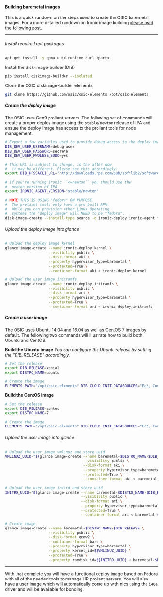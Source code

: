 #### Building baremetal images

This is a quick rundown on the steps used to create the OSIC baremetal images. For a more detailed rundown on Ironic image building [please read the following post](https://cloudnull.io/2016/11/openstack-ironic-images-and-flavors/).

----

###### Install required apt packages

``` bash
apt-get install -y qemu uuid-runtime curl kpartx
```

Install the disk-image-builder (DIB)

``` bash
pip install diskimage-builder --isolated
```

Clone the OSIC diskimage-builder elements

``` bash
git clone https://github.com/osic/osic-elements /opt/osic-elements
```

##### Create the deploy image

The OSIC uses Gen9 proliant servers. The following set of commands will create a proper deploy image using the ``stable/newton`` release of IPA and ensure the deploy image has access to the proliant tools for node management.

``` bash
# Export a few variables used to provide debug access to the deploy image
DIB_DEV_USER_USERNAME=debug-user
DIB_DEV_USER_PASSWORD=secrete
DIB_DEV_USER_PWDLESS_SUDO=yes

# This URL is subject to change, in the after now
#  it may be different. Please set this accordingly.
export DIB_HPSSACLI_URL="http://downloads.hpe.com/pub/softlib2/software1/pubsw-linux/p1857046646/v109216/hpssacli-2.30-6.0.x86_64.rpm"

# If you're running Ironic ``<=newton`` you should use the
#  newton version of IPA.
export IRONIC_AGENT_VERSION="stable/newton"

# NOTE THIS IS USING "fedora" ON PURPOSE.
#  The proliant tools only have a pre-built RPM.
#  While you can provision other Linux Operating
#  systems the "deploy image" will NEED to be "fedora".
disk-image-create --install-type source -o ironic-deploy ironic-agent fedora devuser proliant-tools
```

###### Upload the deploy image into glance

``` bash
# Upload the deploy image kernel
glance image-create --name ironic-deploy.kernel \
                    --visibility public \
                    --disk-format aki \
                    --property hypervisor_type=baremetal \
                    --protected=True \
                    --container-format aki < ironic-deploy.kernel

# Upload the user image initramfs
glance image-create --name ironic-deploy.initramfs \
                    --visibility public \
                    --disk-format ari \
                    --property hypervisor_type=baremetal \
                    --protected=True \
                    --container-format ari < ironic-deploy.initramfs
```

##### Create a user image

The OSIC uses Ubuntu 14.04 and 16.04 as well as CentOS 7 images by default. The following two commands will illustrate how to build both Ubuntu and CentOS.

**Build the Ubuntu image** *You can configure the Ubuntu release by setting the "DIB_RELEASE" accordingly.*
``` bash
# Set the release
export DIB_RELEASE=xenial
export DISTRO_NAME=ubuntu

# Create the image
ELEMENTS_PATH="/opt/osic-elements" DIB_CLOUD_INIT_DATASOURCES="Ec2, ConfigDrive, OpenStack" disk-image-create -o baremetal-$DISTRO_NAME-$DIB_RELEASE $DISTRO_NAME baremetal bootloader osic-dfw
```

**Build the CentOS image**
``` bash
# Set the release
export DIB_RELEASE=centos
export DISTRO_NAME=7

# Create the image
ELEMENTS_PATH="/opt/osic-elements" DIB_CLOUD_INIT_DATASOURCES="Ec2, ConfigDrive, OpenStack" disk-image-create -o baremetal-$DISTRO_NAME-$DIB_RELEASE centos7 baremetal bootloader epel osic-dfw
```

###### Upload the user image into glance
``` bash
# Upload the user image vmlinuz and store uuid
VMLINUZ_UUID="$(glance image-create --name baremetal-$DISTRO_NAME-$DIB_RELEASE.vmlinuz \
                                    --visibility public \
                                    --disk-format aki \
                                    --property hypervisor_type=baremetal \
                                    --protected=True \
                                    --container-format aki < baremetal-$DISTRO_NAME-$DIB_RELEASE.vmlinuz | awk '/\| id/ {print $4}')"

# Upload the user image initrd and store uuid
INITRD_UUID="$(glance image-create --name baremetal-$DISTRO_NAME-$DIB_RELEASE.initrd \
                                   --visibility public \
                                   --disk-format ari \
                                   --property hypervisor_type=baremetal \
                                   --protected=True \
                                   --container-format ari < baremetal-$DISTRO_NAME-$DIB_RELEASE.initrd | awk '/\| id/ {print $4}')"

# Create image
glance image-create --name baremetal-$DISTRO_NAME-$DIB_RELEASE \
                    --visibility public \
                    --disk-format qcow2 \
                    --container-format bare \
                    --property hypervisor_type=baremetal \
                    --property kernel_id=${VMLINUZ_UUID} \
                    --protected=True \
                    --property ramdisk_id=${INITRD_UUID} < baremetal-$DISTRO_NAME-$DIB_RELEASE.qcow2
```

----

With that complete you will have a functional deploy image based on Fedora with all of the needed tools to manage HP proliant servers. You will also have a user image which will automatically come up with nics using the ``i40e`` driver and will be available for bonding.
